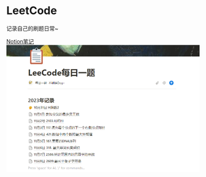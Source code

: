 # LeetCode
记录自己的刷题日常~

[Notion笔记](https://bigbobro.notion.site/LeeCode-9afcbd09f50b45d7a83fb84ca56ce560?pvs=4)
![Alt text](image-1.png)
